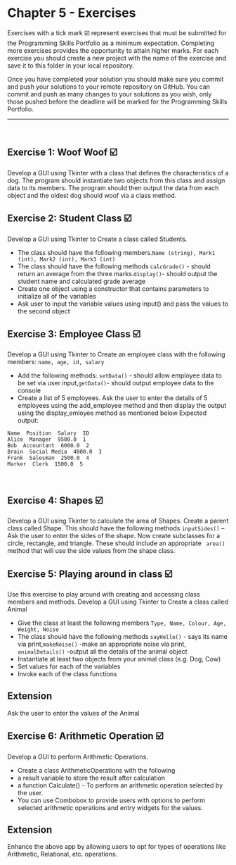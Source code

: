 # Chapter 5 - Exercises
Exercises with a tick mark ☑️ represent exercises that must be submitted for the Programming Skills Portfolio as a minimum expectation. Completing more exercises provides the opportunity to attain higher marks. For each exercise you should create a new project with the name of the exercise and save it to this folder in your local repository.

Once you have completed your solution you should make sure you commit and push your solutions to your remote repository on GitHub. You can commit and push as many changes to your solutions as you wish, only those pushed before the deadline will be marked for the Programming Skills Portfolio.

---
&nbsp;
&nbsp;
## Exercise 1: Woof Woof ☑️
 
Develop a GUI using Tkinter with a class that defines the characteristics of a dog. The program should instantiate two objects from this class and assign data to its members.
The program should then output the data from each object and the oldest dog should woof via a class method.
&nbsp;
&nbsp;
## Exercise 2: Student Class ☑️
Develop a GUI using Tkinter to Create a class called Students.
- The class should have the following members.```Name (string), Mark1 (int), Mark2 (int), Mark3 (int) ``` 
- The class should have the following methods
```calcGrade()``` - should return an average from the three marks.```display()```- should output the student name and calculated grade average
- Create one object using a constructor that contains parameters to initialize all of the variables
- Ask user to input the variable values using input() and pass the values to the second object
&nbsp;
&nbsp;
## Exercise 3: Employee Class ☑️
Develop a GUI using Tkinter to Create an employee class with the following members:
 ```name, age, id, salary```
- Add the following methods:
```setData()``` - should allow employee data to be set via user input,```getData()```- should output employee data to the console
- Create a list of 5 employees. Ask the user to enter the details of 5 employees using the add_employee method and then display the output using the display_emloyee method as mentioned below
Expected output:
```			
Name  Position  Salary  ID
Alice  Manager  9500.0  1
Bob  Accountant  6000.0  2
Brain  Social Media  4000.0  3
Frank  Salesman  2500.0  4
Marker  Clerk  1500.0  5
```
&nbsp;
&nbsp;
## Exercise 4: Shapes ☑️
Develop a GUI using Tkinter to calculate the area of Shapes.
Create a parent class called Shape. This should have the following methods
```inputSides()``` – Ask the user to enter the sides of the shape. Now create subclasses for a circle, rectangle, and triangle. These should include an appropriate ``` area()``` method that will use the side values from the shape class.
&nbsp;
&nbsp;

## Exercise 5: Playing around in class ☑️
Use this exercise to play around with creating and accessing class members and methods. Develop a GUI using Tkinter to Create a class called Animal
- Give the class at least the following members  ```Type, Name, Colour, Age, Weight, Noise```
- The class should have the following methods
```sayHello()``` - says its name via print,```makeNoise()``` -make an appropriate noise via print, ```animalDetails()``` -output all the details of the animal object
- Instantiate at least two objects from your animal class (e.g. Dog, Cow)
- Set values for each of the variables
- Invoke each of the class functions

## Extension
Ask the user to enter the values of the Animal
&nbsp;
&nbsp;

## Exercise 6: Arithmetic Operation ☑️
Develop a GUI to perform Arithmetic Operations.
- Create a class ArithmeticOperations with the following
- a result variable to store the result after calculation
- a function Calculate() - To perform an arithmetic operation selected by the user.
- You can use Combobox to provide users with options to perform selected arithmetic operations and entry widgets for the values.

## Extension
Enhance the above app by allowing users to opt for types of operations like Arithmetic, Relational, etc. operations.
&nbsp;
&nbsp;
